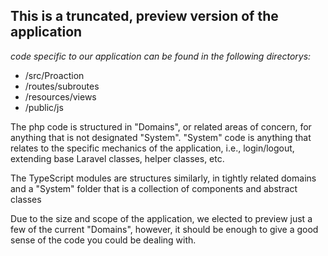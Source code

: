 ## This is a truncated, preview version of the application</h2>
_code specific to our application can be found in the following directorys:_ 
- /src/Proaction
- /routes/subroutes
- /resources/views
- /public/js

<p>The php code is structured in "Domains", or related areas of concern, for anything that is not designated "System". "System" code is anything that relates to the specific mechanics of the application, i.e., login/logout, extending base Laravel classes, helper classes, etc.</p>

<p>The TypeScript modules are structures similarly, in tightly related domains and a "System" folder that is a collection of components and abstract classes</p>

<p>Due to the size and scope of the application, we elected to preview just a few of the current "Domains", however, it should be enough to give a good sense of the code you could be dealing with.</p>
